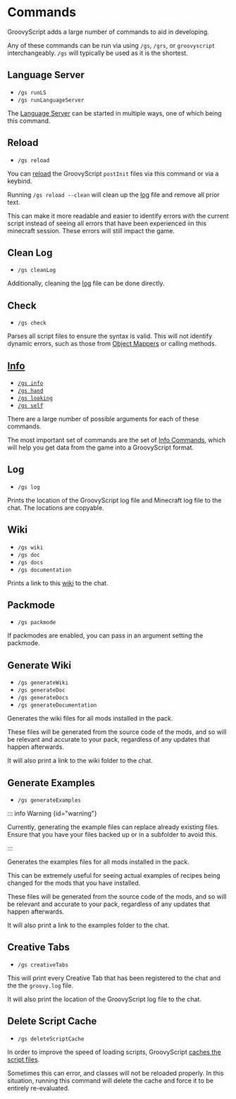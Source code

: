 
# Commands

GroovyScript adds a large number of commands to aid in developing.

Any of these commands can be run via using `/gs`, `/grs`, or `groovyscript` interchangeably.
`/gs` will typically be used as it is the shortest.


## Language Server

- `/gs runLS`
- `/gs runLanguageServer`

The [Language Server](../../getting_started/editors.md) can be started in multiple ways, one of which being this command.


## Reload

- `/gs reload`

You can [reload](../../getting_started/reloading.md) the GroovyScript `postInit` files
via this command or via a keybind.

Running `/gs reload --clean` will clean up the [log](../../getting_started/groovy_log.md) file
and remove all prior text.

This can make it more readable and easier to identify errors with the current script instead of seeing
all errors that have been experienced iin this minecraft session.
These errors will still impact the game.

## Clean Log

- `/gs cleanLog`

Additionally, cleaning the [log](../../getting_started/groovy_log.md) file can be done directly.


## Check

- `/gs check`

Parses all script files to ensure the syntax is valid.
This will not identify dynamic errors, such as those from [Object Mappers](../../getting_started/object_mappers.md) or calling methods.


## [Info](./info.md)

- [`/gs info`](./info.md#info)
- [`/gs hand`](./info.md#hand)
- [`/gs looking`](./info.md#looking)
- [`/gs self`](./info.md#self)

There are a large number of possible arguments for each of these commands.

The most important set of commands are the set of [Info Commands](./info.md),
which will help you get data from the game into a GroovyScript format.


## Log

- `/gs log`

Prints the location of the GroovyScript log file and Minecraft log file to the chat.
The locations are copyable.


## Wiki

- `/gs wiki`
- `/gs doc`
- `/gs docs`
- `/gs documentation`

Prints a link to this [wiki](../../index.md) to the chat.


## Packmode

- `/gs packmode`

If packmodes are enabled, you can pass in an argument setting the packmode.


## Generate Wiki

- `/gs generateWiki`
- `/gs generateDoc`
- `/gs generateDocs`
- `/gs generateDocumentation`

Generates the wiki files for all mods installed in the pack.

These files will be generated from the source code of the mods, and so will be relevant and accurate to your pack,
regardless of any updates that happen afterwards.

It will also print a link to the wiki folder to the chat.


## Generate Examples

- `/gs generateExamples`

::: info Warning {id="warning"}

Currently, generating the example files can replace already existing files.
Ensure that you have your files backed up or in a subfolder to avoid this.

:::

Generates the examples files for all mods installed in the pack.

This can be extremely useful for seeing actual examples of recipes being changed for the mods that you have installed.

These files will be generated from the source code of the mods, and so will be relevant and accurate to your pack,
regardless of any updates that happen afterwards.

It will also print a link to the examples folder to the chat.


## Creative Tabs

- `/gs creativeTabs`

This will print every Creative Tab that has been registered to the chat
and the the `groovy.log` file.

It will also print the location of the GroovyScript log file to the chat.


## Delete Script Cache

- `/gs deleteScriptCache`

In order to improve the speed of loading scripts, GroovyScript [caches the script files](../../getting_started/reloading.md#class-caching).

Sometimes this can error, and classes will not be reloaded properly.
In this situation, running this command will delete the cache and force it to be entirely re-evaluated.
